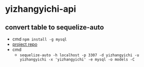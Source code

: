 # yizhangyichi-api



## convert table to sequelize-auto
- cmd `npm install -g mysql`
- [project repo](https://github.com/sequelize/sequelize-auto)
- cmd
    + `sequelize-auto -h localhost -p 3307 -d yizhangyichi -u yizhangyichi -x 'yizhangyichi' -e mysql -o models -C`